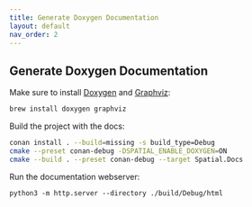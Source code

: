 ```yaml
---
title: Generate Doxygen Documentation
layout: default
nav_order: 2
---
```


## Generate Doxygen Documentation

Make sure to install [Doxygen](https://www.doxygen.nl/) and [Graphviz](https://graphviz.org/):

```sh
brew install doxygen graphviz
```

Build the project with the docs:
```sh
conan install . --build=missing -s build_type=Debug
cmake --preset conan-debug -DSPATIAL_ENABLE_DOXYGEN=ON
cmake --build . --preset conan-debug --target Spatial.Docs
```

Run the documentation webserver:
```
python3 -m http.server --directory ./build/Debug/html
```
